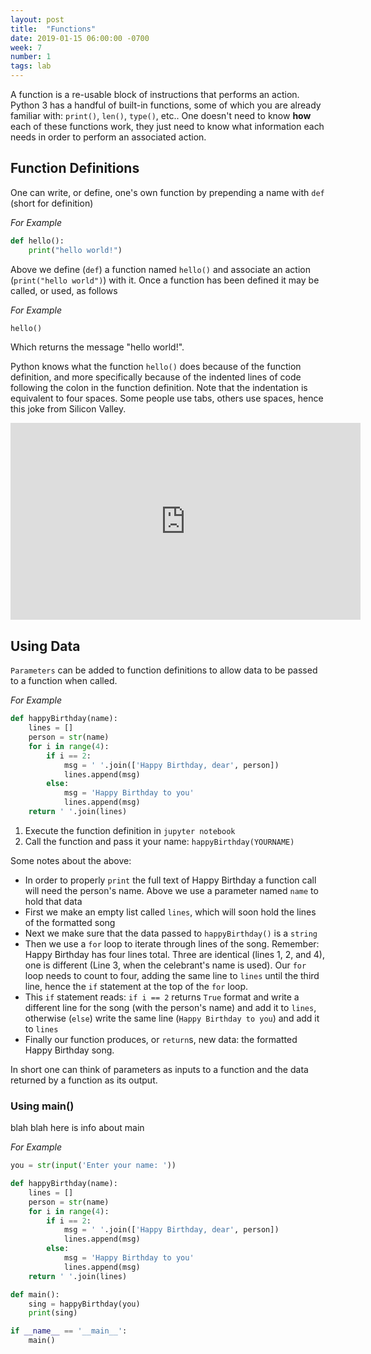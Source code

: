 ```yaml
---
layout: post
title:  "Functions"
date: 2019-01-15 06:00:00 -0700
week: 7
number: 1
tags: lab
---
```


A function is a re-usable block of instructions that performs an action. Python 3 has a handful of built-in functions, some of which you are already familiar with: `print()`, `len()`, `type()`, etc.. One doesn't need to know **how** each of these functions work, they just need to know what information each needs in order to perform an associated action.


## Function Definitions

One can write, or define, one's own function by prepending a name with `def` (short for definition)

*For Example*
```python
def hello():
    print("hello world!")
```

Above we define (`def`) a function named `hello()` and associate an action (`print("hello world")`) with it. Once a function has been defined it may be called, or used, as follows

*For Example*
```python
hello()
```

Which returns the message "hello world!".

Python knows what the function `hello()` does because of the function definition, and more specifically because of the indented lines of code following the colon in the function definition. Note that the indentation is equivalent to four spaces. Some people use tabs, others use spaces, hence this joke from Silicon Valley.

<iframe width="560" height="315" src="https://www.youtube.com/embed/SsoOG6ZeyUI" frameborder="0" allow="accelerometer; autoplay; encrypted-media; gyroscope; picture-in-picture" allowfullscreen></iframe>


## Using Data

`Parameters` can be added to function definitions to allow data to be passed to a function when called.

*For Example*
```python
def happyBirthday(name):
    lines = []
    person = str(name)
    for i in range(4):
        if i == 2:
            msg = ' '.join(['Happy Birthday, dear', person])
            lines.append(msg)
        else:
            msg = 'Happy Birthday to you'
            lines.append(msg)
    return ' '.join(lines)
```

1. Execute the function definition in `jupyter notebook`
2. Call the function and pass it your name: `happyBirthday(YOURNAME)`

Some notes about the above:
* In order to properly `print` the full text of Happy Birthday a function call will need the person's name. Above we use a parameter named `name` to hold that data
* First we make an empty list called `lines`, which will soon hold the lines of the formatted song
* Next we make sure that the data passed to `happyBirthday()` is a `string`
* Then we use a `for` loop to iterate through lines of the song. Remember: Happy Birthday has four lines total. Three are identical (lines 1, 2, and 4), one is different (Line 3, when the celebrant's name is used). Our `for` loop needs to count to four, adding the same line to `lines` until the third line, hence the `if` statement at the top of the `for` loop.
* This `if` statement reads: `if i == 2` returns `True` format and write a different line for the song (with the person's name) and add it to `lines`, otherwise (`else`) write the same line (`Happy Birthday to you`) and add it to `lines`
* Finally our function produces, or `return`s, new data: the formatted Happy Birthday song.

In short one can think of parameters as inputs to a function and the data returned by a function as its output.


### Using main()

blah blah here is info about main

*For Example*
```python
you = str(input('Enter your name: '))

def happyBirthday(name):
    lines = []
    person = str(name)
    for i in range(4):
        if i == 2:
            msg = ' '.join(['Happy Birthday, dear', person])
            lines.append(msg)
        else:
            msg = 'Happy Birthday to you'
            lines.append(msg)
    return ' '.join(lines)

def main():
    sing = happyBirthday(you)
    print(sing)

if __name__ == '__main__':
    main()
```

